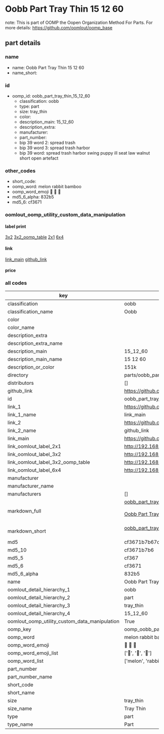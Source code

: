 # Oobb Part Tray Thin 15 12 60  

note: This is part of OOMP the Oopen Organization Method For Parts. For more details: https://github.com/oomlout/oomp_base

##  part details





### name
* name: Oobb Part Tray Thin 15 12 60
* name_short: 
### id
* oomp_id: oobb_part_tray_thin_15_12_60
  * classification: oobb
  * type: part
  * size: tray_thin
  * color: 
  * description_main: 15_12_60
  * description_extra: 
  * manufacturer: 
  * part_number: 
  * bip 39 word 2: spread trash
  * bip 39 word 3: spread trash harbor
  * bip 39 word: spread trash harbor swing puppy ill seat law walnut short open artefact

### other_codes
* short_code: 
* oomp_word: melon rabbit bamboo
* oomp_word_emoji :melon: :rabbit: :bamboo:
* md5_6_alpha: 832b5
* md5_6: cf3671






### oomlout_oomp_utility_custom_data_manipulation
#### label print
[3x2](http://192.168.1.245:1112/?label=oomp%20832b5)
[3x2_oomp_table](http://192.168.1.107:1112/?label=oomp%20832b5)
[2x1](http://192.168.1.242:1112/?label=oomp%20832b5)
[6x4](http://192.168.1.55:1112/?label=oomp%20832b5)    

#### link

[link_main](https://github.com/oomlout/oomlout_oomp_current_version_messy/tree/main/parts/oobb_part_tray_thin_15_12_60) [github_link](https://github.com/oomlout/oomlout_oomp_part_src/tree/main/parts/oobb_part_tray_thin_15_12_60)                             

#### price







### all codes 
| key | value |  
| --- | --- |  
| classification | oobb |  
| classification_name | Oobb |  
| color |  |  
| color_name |  |  
| description_extra |  |  
| description_extra_name |  |  
| description_main | 15_12_60 |  
| description_main_name | 15 12 60 |  
| description_or_color | 151k |  
| directory | parts/oobb_part_tray_thin_15_12_60 |  
| distributors | [] |  
| github_link | https://github.com/oomlout/oomlout_oomp_part_src/tree/main/parts/oobb_part_tray_thin_15_12_60 |  
| id | oobb_part_tray_thin_15_12_60 |  
| link_1 | https://github.com/oomlout/oomlout_oomp_current_version_messy/tree/main/parts/oobb_part_tray_thin_15_12_60 |  
| link_1_name | link_main |  
| link_2 | https://github.com/oomlout/oomlout_oomp_part_src/tree/main/parts/oobb_part_tray_thin_15_12_60 |  
| link_2_name | github_link |  
| link_main | https://github.com/oomlout/oomlout_oomp_current_version_messy/tree/main/parts/oobb_part_tray_thin_15_12_60 |  
| link_oomlout_label_2x1 | http://192.168.1.242:1112/?label=oomp%20832b5 |  
| link_oomlout_label_3x2 | http://192.168.1.245:1112/?label=oomp%20832b5 |  
| link_oomlout_label_3x2_oomp_table | http://192.168.1.107:1112/?label=oomp%20832b5 |  
| link_oomlout_label_6x4 | http://192.168.1.55:1112/?label=oomp%20832b5 |  
| manufacturer |  |  
| manufacturer_name |  |  
| manufacturers | [] |  
| markdown_full | [oobb_part_tray_thin_15_12_60](https://github.com/oomlout/oomlout_oomp_current_version_messy/tree/main/parts/oobb_part_tray_thin_15_12_60)<br>[](https://github.com/oomlout/oomlout_oomp_current_version_messy/tree/main/parts/oobb_part_tray_thin_15_12_60)<br>[Oobb Part Tray Thin 15 12 60](https://github.com/oomlout/oomlout_oomp_current_version_messy/tree/main/parts/oobb_part_tray_thin_15_12_60)<br><br> |  
| markdown_short | [oobb_part_tray_thin_15_12_60](https://github.com/oomlout/oomlout_oomp_current_version_messy/tree/main/parts/oobb_part_tray_thin_15_12_60)<br><br> |  
| md5 | cf3671b7b67df849c3d70dc0d239de98 |  
| md5_10 | cf3671b7b6 |  
| md5_5 | cf367 |  
| md5_6 | cf3671 |  
| md5_6_alpha | 832b5 |  
| name | Oobb Part Tray Thin 15 12 60 |  
| oomlout_detail_hierarchy_1 | oobb |  
| oomlout_detail_hierarchy_2 | part |  
| oomlout_detail_hierarchy_3 | tray_thin |  
| oomlout_detail_hierarchy_4 | 15_12_60 |  
| oomlout_oomp_utility_custom_data_manipulation | True |  
| oomp_key | oomp_oobb_part_tray_thin_15_12_60 |  
| oomp_word | melon rabbit bamboo |  
| oomp_word_emoji | :melon: :rabbit: :bamboo: |  
| oomp_word_emoji_list | [':melon:', ':rabbit:', ':bamboo:'] |  
| oomp_word_list | ['melon', 'rabbit', 'bamboo'] |  
| part_number |  |  
| part_number_name |  |  
| short_code |  |  
| short_name |  |  
| size | tray_thin |  
| size_name | Tray Thin |  
| type | part |  
| type_name | Part |  
